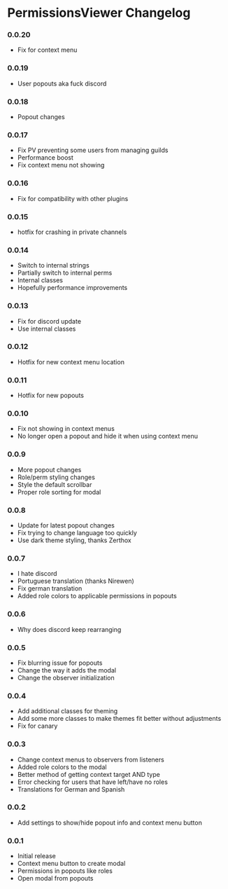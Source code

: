 # PermissionsViewer Changelog

### 0.0.20

 - Fix for context menu

### 0.0.19

 - User popouts aka fuck discord

### 0.0.18

 - Popout changes

### 0.0.17

 - Fix PV preventing some users from managing guilds
 - Performance boost
 - Fix context menu not showing

### 0.0.16

 - Fix for compatibility with other plugins

### 0.0.15

 - hotfix for crashing in private channels

### 0.0.14

 - Switch to internal strings
 - Partially switch to internal perms
 - Internal classes
 - Hopefully performance improvements

### 0.0.13

 - Fix for discord update
 - Use internal classes

### 0.0.12

 - Hotfix for new context menu location

### 0.0.11

 - Hotfix for new popouts 

### 0.0.10

 - Fix not showing in context menus
 - No longer open a popout and hide it when using context menu

### 0.0.9

 - More popout changes
 - Role/perm styling changes
 - Style the default scrollbar
 - Proper role sorting for modal

### 0.0.8

 - Update for latest popout changes
 - Fix trying to change language too quickly
 - Use dark theme styling, thanks Zerthox

### 0.0.7

 - I hate discord
 - Portuguese translation (thanks Nirewen)
 - Fix german translation
 - Added role colors to applicable permissions in popouts

### 0.0.6

 - Why does discord keep rearranging

### 0.0.5

 - Fix blurring issue for popouts
 - Change the way it adds the modal
 - Change the observer initialization

### 0.0.4

 - Add additional classes for theming
 - Add some more classes to make themes fit better without adjustments
 - Fix for canary

### 0.0.3

 - Change context menus to observers from listeners
 - Added role colors to the modal
 - Better method of getting context target AND type
 - Error checking for users that have left/have no roles
 - Translations for German and Spanish
 
### 0.0.2

 - Add settings to show/hide popout info and context menu button
 
### 0.0.1

 - Initial release
 - Context menu button to create modal
 - Permissions in popouts like roles
 - Open modal from popouts